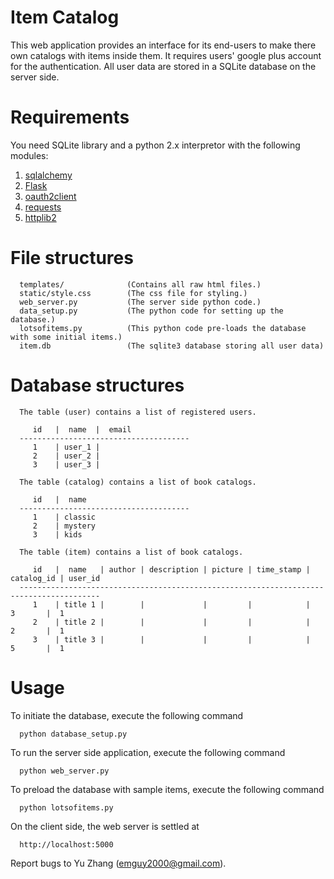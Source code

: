 # Item Catalog
This web application provides an interface for its end-users to make there own
catalogs with items inside them. It requires users' google plus account for the
authentication. All user data are stored in a SQLite database on the server
side.

# Requirements
You need SQLite library and a python 2.x interpretor with the following modules:

1. [sqlalchemy](http://www.sqlalchemy.org)
2. [Flask](http://flask.pocoo.org)
3. [oauth2client](https://github.com/google/oauth2client)
4. [requests](http://docs.python-requests.org)
5. [httplib2](https://github.com/jcgregorio/httplib2)

# File structures
```
  templates/              (Contains all raw html files.)
  static/style.css        (The css file for styling.)
  web_server.py           (The server side python code.)
  data_setup.py           (The python code for setting up the database.)
  lotsofitems.py          (This python code pre-loads the database with some initial items.)
  item.db                 (The sqlite3 database storing all user data)
```

# Database structures
```
  The table (user) contains a list of registered users.

     id   |  name  |  email
  --------------------------------------
     1    | user_1 |
     2    | user_2 |
     3    | user_3 |

  The table (catalog) contains a list of book catalogs.

     id   |  name
  --------------------------------------
     1    | classic
     2    | mystery
     3    | kids

  The table (item) contains a list of book catalogs.

     id   |  name   | author | description | picture | time_stamp | catalog_id | user_id
  ----------------------------------------------------------------------------------------
     1    | title 1 |        |             |         |            |    3       |  1
     2    | title 2 |        |             |         |            |    2       |  1
     3    | title 3 |        |             |         |            |    5       |  1

```

# Usage
To initiate the database, execute the following command
```
  python database_setup.py

```
To run the server side application, execute the following command
```
  python web_server.py

```
To preload the database with sample items, execute the following command
```
  python lotsofitems.py

```
On the client side, the web server is settled at
```
  http://localhost:5000
```

Report bugs to Yu Zhang (emguy2000@gmail.com).
